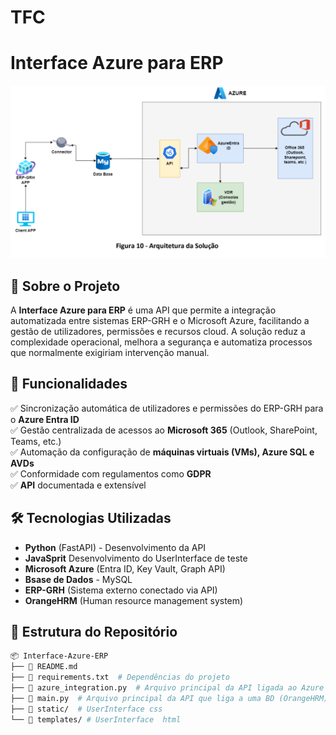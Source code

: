 # TFC
# Interface Azure para ERP

![](Arquitetura_da_Solucao.png?raw=true "Arquitetura")

## 📌 Sobre o Projeto

A **Interface Azure para ERP** é uma API que permite a integração automatizada entre sistemas ERP-GRH e o Microsoft Azure, facilitando a gestão de utilizadores, permissões e recursos cloud. A solução reduz a complexidade operacional, melhora a segurança e automatiza processos que normalmente exigiriam intervenção manual.

## 🚀 Funcionalidades

✅ Sincronização automática de utilizadores e permissões do ERP-GRH para o **Azure Entra ID**  
✅ Gestão centralizada de acessos ao **Microsoft 365** (Outlook, SharePoint, Teams, etc.)  
✅ Automação da configuração de **máquinas virtuais (VMs), Azure SQL e AVDs**  
✅ Conformidade com regulamentos como **GDPR**  
✅ **API** documentada e extensível  

## 🛠️ Tecnologias Utilizadas

- **Python** (FastAPI) - Desenvolvimento da API  
- **JavaSprit** Desenvolvimento do UserInterface de teste
- **Microsoft Azure** (Entra ID, Key Vault, Graph API)  
- **Bsase de Dados** - MySQL  
- **ERP-GRH** (Sistema externo conectado via API)  
- **OrangeHRM** (Human resource management system)  
    


## 📂 Estrutura do Repositório

```bash
📦 Interface-Azure-ERP
├── 📜 README.md
├── 📜 requirements.txt  # Dependências do projeto
├── 📜 azure_integration.py  # Arquivo principal da API ligada ao Azure
├── 📜 main.py  # Arquivo principal da API que liga a uma BD (OrangeHRM)
├── 📂 static/  # UserInterface css
└── 📂 templates/ # UserInterface  html